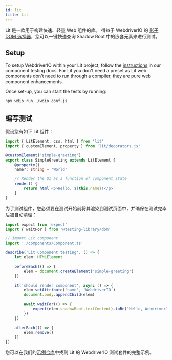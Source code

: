 ```yaml
---
id: lit
title: Lit
---
```


Lit 是一款用于构建快速、轻量 Web 组件的库。 得益于 WebdriverIO 的 [影子 DOM 选择器](/docs/selectors#deep-selectors)，您可以一键快速查询 Shadow Root 中的嵌套元素来进行测试。

## Setup

To setup WebdriverIO within your Lit project, follow the [instructions](/docs/component-testing#set-up) in our component testing docs. For Lit you don't need a preset as Lit web components don't need to run through a compiler, they are pure web component enhancements.

Once set-up, you can start the tests by running:

```sh
npx wdio run ./wdio.conf.js
```

## 编写测试

假设您有如下 Lit 组件：

```ts title="./components/Component.ts"
import { LitElement, css, html } from 'lit'
import { customElement, property } from 'lit/decorators.js'

@customElement('simple-greeting')
export class SimpleGreeting extends LitElement {
    @property()
    name?: string = 'World'

    // Render the UI as a function of component state
    render() {
        return html`<p>Hello, ${this.name}!</p>`
    }
}
```

为了测试组件，您必须要在测试开始前将其渲染到测试页面中，并确保在测试完毕后被自动清理：

```ts title="lit.test.js"
import expect from 'expect'
import { waitFor } from '@testing-library/dom'

// import Lit component
import './components/Component.ts'

describe('Lit Component testing', () => {
    let elem: HTMLElement

    beforeEach(() => {
        elem = document.createElement('simple-greeting')
    })

    it('should render component', async () => {
        elem.setAttribute('name', 'WebdriverIO')
        document.body.appendChild(elem)

        await waitFor(() => {
            expect(elem.shadowRoot.textContent).toBe('Hello, WebdriverIO!')
        })
    })

    afterEach(() => {
        elem.remove()
    })
})
```

您可以在我们的[示例仓库](https://github.com/webdriverio/component-testing-examples/tree/main/lit-typescript-vite)中找到 Lit 的 WebdriverIO 测试套件的完整示例。
